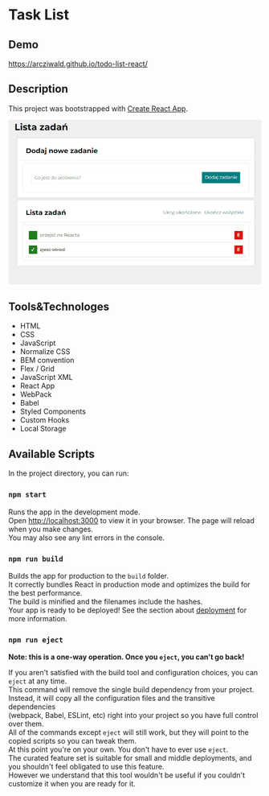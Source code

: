 # Task List

## Demo

https://arcziwald.github.io/todo-list-react/

## Description

This project was bootstrapped with [Create React App](https://github.com/facebook/create-react-app).

![presentation list to do](images/todo-list-react.gif)

## Tools&Technologes

- HTML
- CSS
- JavaScript
- Normalize CSS
- BEM convention
- Flex / Grid
- JavaScript XML
- React App
- WebPack
- Babel
- Styled Components
- Custom Hooks
- Local Storage

## Available Scripts

In the project directory, you can run:

### `npm start`
Runs the app in the development mode.\
Open [http://localhost:3000](http://localhost:3000) to view it in your browser.
The page will reload when you make changes.\
You may also see any lint errors in the console.

### `npm run build`
Builds the app for production to the `build` folder.\
It correctly bundles React in production mode and optimizes the build for the best performance.\
The build is minified and the filenames include the hashes.\
Your app is ready to be deployed!
See the section about [deployment](https://facebook.github.io/create-react-app/docs/deployment) for more information.

### `npm run eject`
**Note: this is a one-way operation. Once you `eject`, you can't go back!**

If you aren't satisfied with the build tool and configuration choices, you can `eject` at any time.\
This command will remove the single build dependency from your project.\
Instead, it will copy all the configuration files and the transitive dependencies 
<br>(webpack, Babel, ESLint, etc) 
right into your project so you have full control over them.\
All of the commands except `eject` will still work, 
but they will point to the copied scripts so you can tweak them.  
At this point you're on your own.
You don't have to ever use `eject`.\
The curated feature set is suitable for small and middle deployments, 
and you shouldn't feel obligated to use this feature.\
However we understand that this tool wouldn't be useful 
if you couldn't customize it when you are ready for it.



